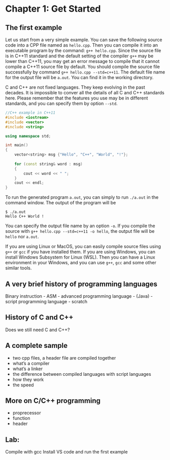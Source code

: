 # Chapter 1: Get Started

## The first example

Let us start from a very simple example. You can save the following source code into a CPP file named as `hello.cpp`. Then you can compile it into an executable program by the command: `g++ hello.cpp`. Since the source file is in C++11 standard and the default setting of the compiler `g++` may be lower than C++11, you may get an error message to compile that it cannot compile a C++11 source file by default. You should compile the source file successfully by command `g++ hello.cpp --std=c++11`. The default file name for the output file will be `a.out`. You can find it in the working directory.

C and C++ are not fixed languages. They keep evolving in the past decades. It is impossible to conver all the details of all C and C++ standards here. Please remember that the features you use may be in different standards, and you can specify them by option `--std`. 

```C++
//C++ example in C++11
#include <iostream>
#include <vector>
#include <string>

using namespace std;

int main()
{
    vector<string> msg {"Hello", "C++", "World", "!"};
    
    for (const string& word : msg)
    {
        cout << word << " ";
    }
    cout << endl;
}
```

To run the generated program `a.out`, you can simply to run `./a.out` in the command window. The output of the program will be
```
$ ./a.out 
Hello C++ World ! 
```

You can specify the output file name by an option `-o`. If you compile the source with `g++ hello.cpp --std=c++11 -o hello`, the output file will be `hello` nor `a.out`. 

If you are using Linux or MacOS, you can easily compile source files using `g++` or `gcc` if you have installed them. If you are using Windows, you can install Windows Subsystem for Linux (WSL). Then you can have a Linux environment in your Windows, and you can use `g++`, `gcc` and some other similar tools.


## A very brief history of programming languages

Binary instruction - ASM - advanced programming language - (Java) - script programming language - scratch

## History of C and C++

Does we still need C and C++?

## A complete sample

* two cpp files, a header file are compiled together
* what’s a compiler
* what’s a linker
* the difference between compiled languages with script languages 
* how they work
* the speed

## More on C/C++ programming

* proprecessor
* function
* header 

## Lab: 

Compile with gcc
Install VS code and run the first example
